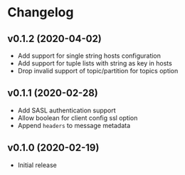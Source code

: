 # Changelog

## v0.1.2 (2020-04-02)

  * Add support for single string hosts configuration
  * Add support for tuple lists with string as key in hosts
  * Drop invalid support of topic/partition for topics option

## v0.1.1 (2020-02-28)

  * Add SASL authentication support
  * Allow boolean for client config ssl option
  * Append `headers` to message metadata

## v0.1.0 (2020-02-19)

  * Initial release
